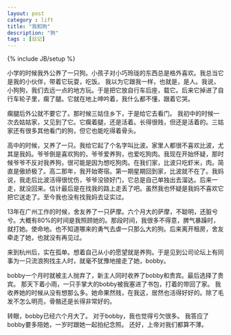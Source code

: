 ```yaml
---
layout: post
category : lift
title: "我和狗"
description: "狗"
tags : [日记]
---
```

{% include JB/setup %}

小学的时候我外公养了一只狗。小孩子对小巧玲珑的东西总是格外喜欢。我总当它是我的小伙伴，带着它玩耍，吃饭。
我以为它跟我一样，也就是，是人。我说，小狗狗，我们去远一点的地方玩。于是把它放自行车后座，载它。后来它掉进了自行车轮子里，瘸了腿。它就在地上呻吟着，我什么都不懂，跟着它哭。

瘸腿后外公就不要它了。那时候三姑住乡下，于是给它去看门。
我初中的时候一次去姑姑家，又见到了它。它瘸着腿，还是活着。长得很贱，但还是活着的。三姑家还有很多其他看门的狗，但它也能吃得着骨头。

高中的时候，又养了一只。我给它起了个名字叫比波。家里人都很不喜欢比波，尤其是我妈。爷爷倒是喜欢狗的，爷爷爱养狗，也爱吃狗肉。我现在开始怀疑，那时候爷爷不反对我养狗，很可能是因为想吃狗肉。在我们家，比波只吃虾米，肉。简直是傲娇极了。高二那年，我开始寄宿。第一期星期回到家，比波就不在了。我妈说，我走后比波活得很忧伤，爷爷没锁好门，它总是自己单独出去溜达。后来一走，就没回来。估计最后是在找我的路上走丢了吧。虽然我也怀疑是我妈不喜欢它把它送走了。至今我也没有找我妈去证实过。

13年在广州工作的时候，舍友养了一只萨摩。六个月大的萨摩，不聪明，还脏兮兮。大概有80%的时间是我照顾她的。那段时间，我很多不得意，脾气暴躁时，就打她。使命地。也不知道哪来的勇气去虐一只那么大的狗。后来离开租房，舍友牵走了她，也就没有再见过。

来到杭州后，实在孤单。想着自己从小的愿望就是养狗。于是见到公司论坛上有同事为一只流浪狗找主人时，就毫不犹豫地接走了她，bobby。

bobby一个月时就被主人抛弃了，新主人同时收养了bobby和贵宾。最后选择了贵宾。
那天下着小雨，一只手掌大的bobby被我塞进了书包，打着的带回了家。
我收养她的时候从没有想那么多。她命果然贱，在我这，居然也活得好好的。除了毛发不怎么明亮，骨骼还是长得非常好的。

转眼，bobby已经六个月大了。
对于bobby，我也觉得亏欠很多。
我答应了bobby要多陪她，一岁时跟她一起拍纪念照。
还好，上帝对我们都算不薄。